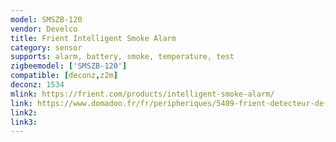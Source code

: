```yaml
---
model: SMSZB-120
vendor: Develco
title: Frient Intelligent Smoke Alarm
category: sensor
supports: alarm, battery, smoke, temperature, test
zigbeemodel: ['SMSZB-120']
compatible: [deconz,z2m]
deconz: 1534
mlink: https://frient.com/products/intelligent-smoke-alarm/
link: https://www.domadoo.fr/fr/peripheriques/5409-frient-detecteur-de-fumee-intelligent-zigbee-30-5713594002330.html
link2: 
link3: 
---
```


